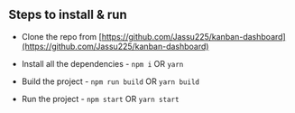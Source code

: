 ## Steps to install & run

- Clone the repo from [https://github.com/Jassu225/kanban-dashboard](https://github.com/Jassu225/kanban-dashboard)

- Install all the dependencies - `npm i` OR `yarn`

- Build the project - `npm run build` OR `yarn build`

- Run the project - `npm start` OR `yarn start`

